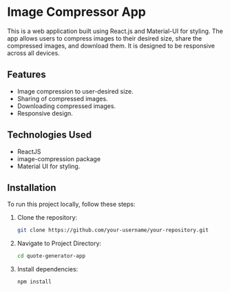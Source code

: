 # Image Compressor App
This is a web application built using React.js and Material-UI for styling. The app allows users to compress images to their desired size, share the compressed images, and download them. It is designed to be responsive across all devices.



## Features
- Image compression to user-desired size.
- Sharing of compressed images.
- Downloading compressed images.
- Responsive design.

## Technologies Used

- ReactJS
- image-compression package
- Material UI for styling.

## Installation
To run this project locally, follow these steps:

1. Clone the repository:

   ```bash
   git clone https://github.com/your-username/your-repository.git 
  2. Navigate to Project Directory:

     ```bash
     cd quote-generator-app 
  3. Install dependencies:

     ```bash
     npm install
     
